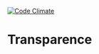 [![Code Climate](https://codeclimate.com/github/notdryft/transparence.png)](https://codeclimate.com/github/notdryft/transparence)

# Transparence
